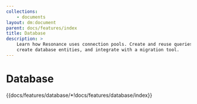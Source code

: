 ```yaml
---
collections: 
    - documents
layout: dm:document
parent: docs/features/index
title: Database
description: >
    Learn how Resonance uses connection pools. Create and reuse queries, 
    create database entities, and integrate with a migration tool.
---
```


# Database

{{docs/features/database/*!docs/features/database/index}}
